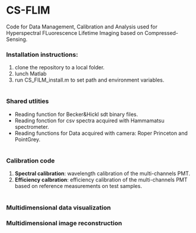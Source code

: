 # CS-FLIM
Code for Data Management, Calibration and Analysis used for Hyperspectral FLuorescence Lifetime Imaging based on Compressed-Sensing.
### Installation instructions:
1) clone the repository to a local folder.
2) lunch Matlab
3) run CS_FILM_install.m to set path and environment variables.
#

### Shared utlities ###
- Reading function for Becker&Hickl sdt binary files.
- Reading fonction for csv spectra acquired with Hammamatsu spectrometer.
- Reading functions for Data acquired with camera: Roper Princeton and PointGrey.
#
### Calibration code ###
1) **Spectral calibration**:
  wavelength calibration of the multi-channels PMT.
2) **Efficiency calbration**:
  efficiency calibration of the multi-channels PMT based on reference measurements on test samples.
#

### Multidimensional data visualization ###

### Multidimensional image reconstruction ###

<!-- # Markdown Cheat Sheet

Thanks for visiting [The Markdown Guide](https://www.markdownguide.org)!

This Markdown cheat sheet provides a quick overview of all the Markdown syntax elements. It canât cover every edge case, so if you need more information about any of these elements, refer to the reference guides for [basic syntax](https://www.markdownguide.org/basic-syntax) and [extended syntax](https://www.markdownguide.org/extended-syntax).

## Basic Syntax

These are the elements outlined in John Gruberâs original design document. All Markdown applications support these elements.

### Heading

# H1
## H2
### H3

### Bold

**bold text**

### Italic

*italicized text*

### Blockquote

> blockquote

### Ordered List

1. First item
2. Second item
3. Third item

### Unordered List

- First item
- Second item
- Third item

### Code

`code`

### Horizontal Rule

---

### Link

[title](https://www.example.com)

### Image

![alt text](image.jpg)

## Extended Syntax

These elements extend the basic syntax by adding additional features. Not all Markdown applications support these elements.

### Table

| Syntax | Description |
| ----------- | ----------- |
| Header | Title |
| Paragraph | Text |

### Fenced Code Block

```
{
  "firstName": "John",
  "lastName": "Smith",
  "age": 25
}
```

### Footnote

Here's a sentence with a footnote. [^1]

[^1]: This is the footnote.

### Heading ID

### My Great Heading {#custom-id}

### Definition List

term
: definition

### Strikethrough

~~The world is flat.~~

### Task List

- [x] Write the press release
- [ ] Update the website
- [ ] Contact the media
